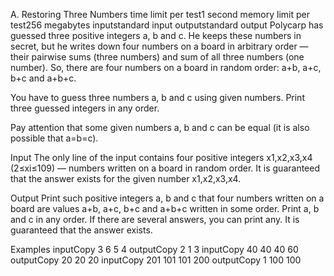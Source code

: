 A. Restoring Three Numbers
time limit per test1 second
memory limit per test256 megabytes
inputstandard input
outputstandard output
Polycarp has guessed three positive integers a, b and c. He keeps these numbers in secret, but he writes down four numbers on a board in arbitrary order — their pairwise sums (three numbers) and sum of all three numbers (one number). So, there are four numbers on a board in random order: a+b, a+c, b+c and a+b+c.

You have to guess three numbers a, b and c using given numbers. Print three guessed integers in any order.

Pay attention that some given numbers a, b and c can be equal (it is also possible that a=b=c).

Input
The only line of the input contains four positive integers x1,x2,x3,x4 (2≤xi≤109) — numbers written on a board in random order. It is guaranteed that the answer exists for the given number x1,x2,x3,x4.

Output
Print such positive integers a, b and c that four numbers written on a board are values a+b, a+c, b+c and a+b+c written in some order. Print a, b and c in any order. If there are several answers, you can print any. It is guaranteed that the answer exists.

Examples
inputCopy
3 6 5 4
outputCopy
2 1 3
inputCopy
40 40 40 60
outputCopy
20 20 20
inputCopy
201 101 101 200
outputCopy
1 100 100